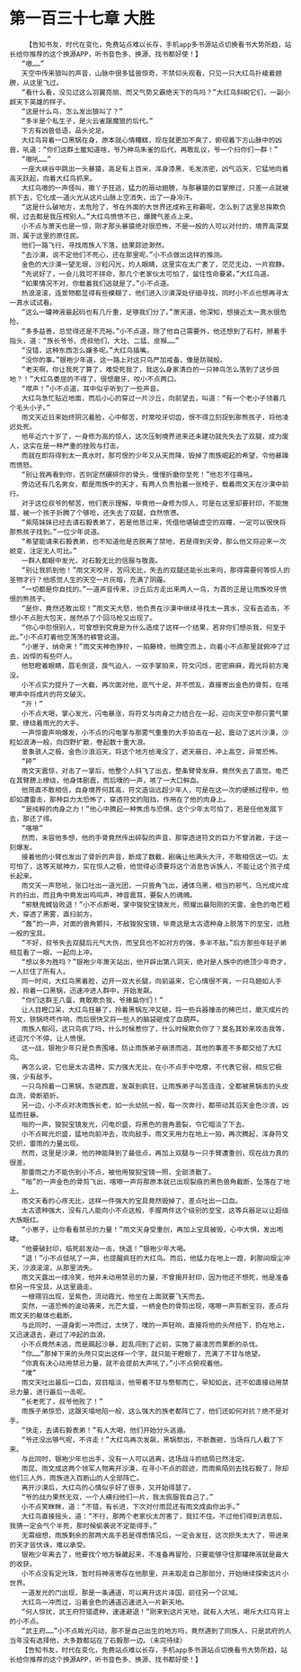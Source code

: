 # 第一百三十七章 大胜
        【告知书友，时代在变化，免费站点难以长存，手机app多书源站点切换看书大势所趋，站长给你推荐的这个换源APP，听书音色多、换源、找书都好使！】
       “嗷……”
       天空中传来狼叫的声音，山脉中很多猛兽惊奇，不禁仰头观看，只见一只大红鸟扑棱着翅膀，从这里飞过。
       “看什么看，没见过这么羽翼亮丽、而又气势又霸绝天下的鸟吗？”大红鸟斜睨它们，一副小觑天下英雄的样子。
       “这是什么鸟，怎么发出狼叫了？”
       “多半是个私生子，是火云雀跟魔狼的后代。”
       下方有凶兽低语，品头论足。
       大红鸟背着一口黑锅在身，原本就心情糟糕，现在就更加不爽了，俯视着下方山脉中的凶兽，吼道：“你们这群土鳖知道啥，爷乃神鸟朱雀的后代，再敢乱议，爷一个扫你们一群！”
       “嗷吼……”
       一座大峡谷中跳出一头暴猿，高足有上百米，浑身漆黑，毛发浓密，凶气滔天，它猛地向着高天跃起，向着大红鸟抓来。
       大红鸟嗷的一声怪叫，撒丫子狂逃，猛力的扇动翅膀，与那暴猿的巨掌擦过，只差一点就被抓下去，它化成一道火光从这片山脉上空消失，出了一身冷汗。
       “这是什么破地方，太危险了，爷在外面的大世界还成称王称霸呢，怎么到了这里总挨欺负啊，过去都是我压榨别人。”大红鸟愤愤不已，爆脾气差点上来。
       小不点与萧天也是一惊，刚才那头暴猿绝对很恐怖，不是一般的人可以对付的，境界高深莫测，属于这里的原住民。
       他们一路飞行，寻找雨族人下落，结果踪迹渺然。
       “去沙漠，说不定他们不死心，还在那里呢。”小不点做出这样的推测。
       金色的大沙漠一望无垠，沙粒闪光，灼人眼睛，这里实在太广袤了，茫茫无边，一片寂静。
       “先说好了，一会儿我可不拼命，那几个老家伙太可怕了，留住性命要紧。”大红鸟道。
       “如果情况不对，你载着我们逃就是了。”小不点道。
       热浪滚滚，连景物都显得有些模糊了，他们进入沙漠深处仔细寻找，同时小不点也想再寻太一真水试试看。
       “这么一罐神液最起码也有几斤重，足够我们分了。”萧天道，他深知，想接近太一真水很危险。
       “多多益善，总觉得还是不充裕。”小不点道，除了他自己需要外，他还想到了石村，掰着手指头，道：“族长爷爷、虎叔他们、大壮、二猛、皮猴……”
       “没错，这种东西怎么嫌多呢。”大红鸟插嘴。
       “没你的事。”银袍少年道，这一路上对这只鸟严加戒备，像是防贼般。
       “老天啊，你让我死了算了，难受死我了，我这么身家清白的一只神鸟怎么落到了这步田地？！”大红鸟委屈的不得了，很想磨牙，咬小不点两口。
       “噤声！”小不点道，耳中似乎听到了一些声音。
       大红鸟急忙贴近地面，而后小心的穿过一片沙丘，向前望去，叫道：“有一个老小子领着几个毛头小子。”
       雨文天近日来始终阴沉着脸，心中郁苦，时常咬牙切齿，恨不得立刻捉到那熊孩子，将他凌迟处死。
       他年近六十岁了，一身修为高的惊人，这次压制境界进来还未建功就先失去了双腿，成为废人，这实在是一种严重的挫败与打击。
       而就在即将得到太一真水时，那可恨的少年又从天而降，毁掉了雨族崛起的希望，令他暴躁而愤怒。
       “别让我再看到你，否则定然碾碎你的骨头，慢慢折磨你至死！”他忍不住嘶吼。
       旁边还有几名男女，都是雨族中的天才，有两人负责抬着一张椅子，载着雨文天在沙漠中前行。
       对于这位叔爷的郁苦，他们表示理解，毕竟他一身修为惊人，可是在这里却要封印，不能施展，被一个孩子折腾了个够呛，还失去了双腿，自然愤懑。
       “紫陌妹妹已经去请石毅表弟了，若是他恳过来，凭借他堪破虚空的双瞳，一定可以很快将那熊孩子找到。”一位少年说道。
       “希望能请来石毅表弟，也不知道他是否脱离了禁地，若是得到天骨，那么他又将迎来一次蜕变，注定无人可比。”
       一群人都眼中发光，对石毅无比的信服与敬畏。
       “别让我抓到他！”雨文天咬牙，苦闷无比，失去的双腿还能长出来吗，那得需要何等惊人的圣物才行？他感觉人生的天空一片灰暗，充满了阴霾。
       “一切都是你自找的。”一道声音传来，沙丘后方走出来两人一鸟，为首的正是让雨族咬牙愤恨的熊孩子。
       “是你，竟然还敢出现！”雨文天大怒，他负责在沙漠中继续寻找太一真水，没有去追击，不想小不点胆大包天，居然杀了个回马枪又出现了。
       “你心中怨恨别人，可曾想到究竟是为什么造成了这样一个结果，若非你们想杀我，何至于此。”小不点盯着他空荡荡的裤管说道。
       “小崽子，纳命来！”雨文天神色狰狞，一拍藤椅，他腾空而上，向着小不点那里就俯冲了过去，凶悍的有些吓人。
       他怒瞪着眼睛，眉毛倒竖，戾气迫人，一双手掌拍来，符文闪烁，密密麻麻，霞光将前方淹没。
       小不点实力提升了一大截，再次面对他，底气十足，并不慌乱，直接寄出金色的骨剪，在喀嚓声中将成片的符文破灭。
       “开！”
       小不点大喝，掌心发光，闪电暴涨，将符文与肉身之力结合在一起，迎向天空中那只雾气蒙蒙、缭绕着雨光的大手。
       一声惊雷声响爆发，小不点的闪电掌与那雾气重重的大手拍击在一起，震动了这片沙漠，沙粒如浪涛一般，向四野扩散，卷起数十重大浪。
       景象骇人之极，金色沙浪滔天，将这个地方给淹没了，遮天蔽日，冲上高空，异常恐怖。
       “砰”
       雨文天震惊，对击了一掌后，他整个人斜飞了出去，整条臂骨发麻，竟然失去了直觉。电芒在其臂膀上缭绕，他身体剧震，而后噗的一声，咳了一大口鲜血。
       他简直不敢相信，自身境界何其高，符文造诣远超少年人，可是在这一次的硬撼过程中，他却如遭雷击，那种巨力太恐怖了，穿透符文的阻挡，作用在了他的肉身上。
       “是纯粹的肉身之力！”他心中腾起一种焦虑与恐惧，这个少年太可怕了，若是任他发展下去，那还了得。
       “喀嚓”
       然而，未容他多想，他的手骨竟然传出碎裂的声音，那穿透进符文的巨力不曾消散，于这一刻爆发。
       接着他的小臂也发出了骨折的声音，断成了数截，剧痛让他满头大汗，不敢相信这一切。太可怕了，这等天赋神力，实在惊人之极，他觉得必须要将这个消息告诉族人，不能让这个孩子成长起来。
       雨文天一声怒吼，张口吐出一道光团，一只兽角飞出，通体乌黑，相当的邪气，乌光成片成片的扫出，而且角中竟发出呜呜声，神音震耳，要裂人的魂魄。
       “邪魅鬼蜮皆败退！”小不点断喝，掌中狻猊宝镜发光，照耀出最阳刚的天雷，金色的电芒粗大，穿透了黑雾，直扫前方。
       “轰”的一声，对面的兽角颤抖，不敌狻猊宝镜，毕竟这是太古遗种身上脱落下的至宝，远胜一般的宝具。
       “不好，叔爷失去双腿后元气大伤，而宝具也不如对方的强，多半不敌。”后方那些年轻子弟相互看了一眼，一起向上冲。
       “想以多为胜吗？”银袍少年萧天站出，他开辟出第八洞天，绝对是人族中的绝顶少年奇才，一人拦住了所有人。
       同一时间，大红鸟黑着脸，迈开一双大长腿，向前逼来，它心情很不爽，一只鸟翅如人手般，拎着一口黑锅，迅速冲进人群中，开始发飙。
       “你们这群王八蛋，竟敢欺负我，爷揍扁你们！”
       让人目瞪口呆，大红鸟狂暴了，拎着黑锅左冲又砸，将一些兵器撞击的稀巴烂，磨灭成片的符文，铁锅咚咚作响，而后很快又将一些人的脑袋砸成了血葫芦。
       雨族人郁闷，这只鸟疯了吗，什么时候惹你了，什么时候欺负你了？莫名其妙来攻击我等，还诅咒个不停，让人愤恨。
       这一战，银袍少年只是负责围堵，防止雨族弟子崩溃而逃，其他的事差不多都交给了大红鸟。
       再怎么说，它也是太古遗种，实力强大无比，在小不点手中吃瘪，不代表它弱，相反它极强，少有敌手。
       一只鸟拎着一口黑锅，东砸西震，发飙到疯狂，让雨族弟子叫苦连连，全都被黑锅击的头皮血流，骨断筋折。
       另一边，小不点对决雨族长老，如一头幼犼一般，每一次奔行，都带动其滔天金色沙浪，凶猛而狂暴。
       嗡的一声，狻猊宝镜发光，闪电炽盛，将黑色的兽角震裂，令它暗淡了下去。
       小不点眸光炽盛，猛地向前冲去，攻向敌手。雨文天用力在地上一拍，再次腾起，浑身符文交织，雷雨的力量出现。
       然而，这里是沙漠，他的神能降到了最低点，再加上双腿与一只手臂遭重创，现在战力真的很差。
       那雷雨之力不能伤到小不点，被他用狻猊宝镜一照，全部溃散了。
       “嗡”的一声金色的骨剪飞出，喀嚓一声将那原本就已出现裂痕的黑色兽角截断，坠落在了地上。
       雨文天看的心疼无比，这样一件强大的宝具竟然毁掉了，差点吐出一口血。
       太古遗种强大，没有几人能向小不点这般，手握两件这个级别的至宝，这等兵器足以让超级大族眼红。
       “小崽子，让你看看禁忌的力量！”雨文天身受重创，再加上宝具被毁，心中大惧，发出咆哮。
       “他要破封印，临死前发动一击，快退！”银袍少年大喝。
       “退！”小不点低吼了一声，也提醒疯狂的大红鸟。而后，他猛力在地上一蹬，刹那间烟尘冲天，沙浪滚滚，从那里消失。
       雨文天露出一缕冷笑，他并未动用禁忌的力量，不曾揭开封印，因为他还不想死，他是准备祭另一件宝具，从这里遁走。
       一根翎羽出现，呈紫色，流动霞光，他坐在上面就要飞天而去。
       突然，一道恐怖的波动袭来，光芒大盛，一柄金色的骨剪出现，喀嚓一声剪断宝羽，差点将雨文天的躯体也截断。
       与此同时，一道身影一冲而过，太快了，噗的一声轻响，直接将他的头颅扭下，扔在地上，又迅速退去，避过了冲起的血浪。
       小不点竟然未逃，而是踢起沙暴，趁乱闯到了近前，实施了最凌厉而果断的杀伐。
       “你……”那掉下来的头颅只突出这样一个字，就只能干瞪眼了，充满了不甘与绝望。
       “你真有决心动用禁忌力量，就不会提前大声吼了。”小不点俯视着他。
       “噗”
       雨文天吐出最后一口血，双目暗淡，他带着不甘与憋郁而亡，早知如此，还不如直接动用禁忌力量，进行最后一击呢。
       “长老死了，叔爷他败了！”
       雨族子弟惊恐，这跟天塌地陷一般，这么强大的族老都阵亡了，他们还如何对抗？绝不是对手。
       “快走，去请石毅表弟！”有人大喝，他们开始分头逃遁。
       “爷还没出够气呢，不许走！”大红鸟再次发飙，黑锅祭出，不断轰砸，当场将几人截了下来。
       与此同时，银袍少年也出手，没有一人可以逃离，这场战斗的结局已然注定。
       雨昆、雨文成这两个领军人物离开沙漠，在寻小不点的踪迹，而雨紫陌则去找石毅了，除却他们三人外，雨族进入百断山的人全部阵亡。
       离开沙漠后，大红鸟的心情似乎好了很多，又开始得瑟了。
       “爷的战力果然无双，一个人横扫他们一片，我太佩服我自己了。”
       小不点笑眯眯，道：“不错，有长进，下次对付雨昆还有雨文成由你出手。”
       大红鸟直接摇头，道：“不行，那两个老家伙太厉害了，我扛不住。不过他们得到消息后，我猜一定会气个半死，那时候偷袭说不定能得手。”
       无需细想，雨族剩余的那两大高手若是得悉情况后，一定会发狂，这次损失太大了，带进来的天才皆伏诛，难以承受。
       银袍少年离去了，他要找个地方躲藏起来，不准备再冒险，只要能够守住那罐神液就是最大的收获。
       小不点没有定光珠，暂时将神液寄存在他那里，并未取走自己那部分，开始继续探索这片小世界。
       一道发光的门出现，那是一条通道，可以离开这片泽国，前往另一个区域。
       大红鸟一冲而过，沿着金色的通道迅速进入一片新天地。
       “何人惊扰，武王府狩猎遗种，速速避退！”刚来到这片天地，就有人大吼，喝斥大红鸟背上的小不点。
       “武王府……”小不点眸光闪动，那不是自己出生的地方吗，竟然遇到了同族人，只是武府的人当年没有选择他，大多数都站在了石毅那一边。（未完待续）
       【告知书友，时代在变化，免费站点难以长存，手机app多书源站点切换看书大势所趋，站长给你推荐的这个换源APP，听书音色多、换源、找书都好使！】